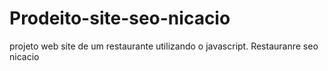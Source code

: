 # Prodeito-site-seo-nicacio

projeto web site de um restaurante utilizando o javascript.
Restauranre seo nicacio
